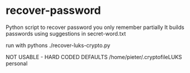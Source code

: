 # recover-password
Python script to recover password you only remember partially
It builds passwords using suggestions in secret-word.txt

run with pythons ./recover-luks-crypto.py

NOT USABLE - HARD CODED DEFAULTS
/home/pieter/.cryptofileLUKS personal